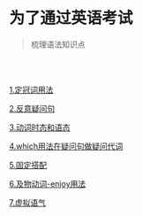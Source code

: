 # 为了通过英语考试
>梳理语法知识点

<br>

<br>

[1.定冠词用法](语法词汇-定冠词用法)

[2.反意疑问句](语法词汇-反意疑问句)

[3.动词时态和语态](语法词汇-动词时态和语态)

[4.which用法在疑问句做疑问代词](语法词汇-which用法在疑问句做疑问代词)

[5.固定搭配](语法词汇-固定搭配)

[6.及物动词-enjoy用法](语法词汇-及物动词-enjoy用法)

[7.虚拟语气](语法词汇-虚拟语气)
